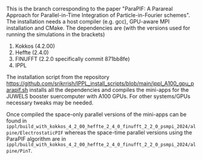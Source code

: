 This is the branch corresponding to the paper "ParaPIF: A Parareal Approach for Parallel-in-Time Integration of Particle-in-Fourier schemes". The installation 
needs a host compiler (e.g. gcc), GPU-aware MPI installation and CMake. The dependencies are (with the versions used for running the simulations in the brackets)
1) Kokkos (4.2.00)
2) Heffte (2.4.0)
3) FINUFFT (2.2.0 specifically commit 871bb8fe)
4) IPPL

The installation script from the repository https://github.com/srikrrish/IPPL_install_scripts/blob/main/ippl_A100_gpu_parapif.sh installs all the dependencies
and compiles the mini-apps for the JUWELS booster suercomputer with A100 GPUs. For other systems/GPUs necessary tweaks may be needed. 

Once compiled the space-only parallel versions of the mini-apps can be found in `ippl/build_with_kokkos_4_2_00_heffte_2_4_0_finufft_2_2_0_psmpi_2024/alpine/ElectrostaticPIF` 
whereas the space-time parallel versions using the ParaPIF algorithm are in `ippl/build_with_kokkos_4_2_00_heffte_2_4_0_finufft_2_2_0_psmpi_2024/alpine/PinT`.
